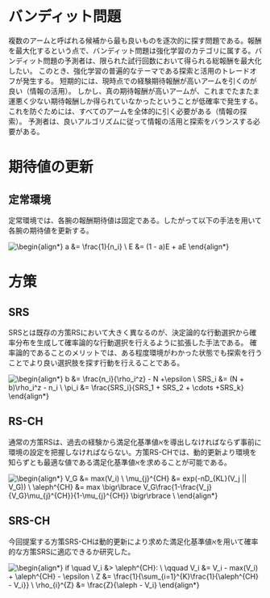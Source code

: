 # バンディット問題
複数のアームと呼ばれる候補から最も良いものを逐次的に探す問題である。報酬を最大化するという点で、バンディット問題は強化学習のカテゴリに属する。バンディット問題の予測者は、限られた試行回数において得られる総報酬を最大化したい。 このとき、強化学習の普遍的なテーマである探索と活用のトレードオフが発生する。 短期的には、現時点での経験期待報酬が高いアームを引くのが良い（情報の活用）。 しかし、真の期待報酬が高いアームが、これまでたまたま運悪く少ない期待報酬しか得られていなかったということが低確率で発生する。 これを防ぐためには、すべてのアームを全体的に引く必要がある（情報の探索）。 予測者は、良いアルゴリズムに従って情報の活用と探索をバランスする必要がある。

# 期待値の更新
## 定常環境
定常環境では、各腕の報酬期待値は固定である。したがって以下の手法を用いて各腕の期待値を更新する。

![\begin{align*}
a &= \frac{1}{n_i} \\
E &= (1 - a)E + aE
\end{align*}
](https://render.githubusercontent.com/render/math?math=%5Cdisplaystyle+%5Cbegin%7Balign%2A%7D%0Aa+%26%3D+%5Cfrac%7B1%7D%7Bn_i%7D+%5C%5C%0AE+%26%3D+%281+-+a%29E+%2B+aE%0A%5Cend%7Balign%2A%7D%0A)

# 方策
## SRS
SRSとは既存の方策RSにおいて大きく異なるのが、決定論的な行動選択から確率分布を生成して確率論的な行動選択を行えるように拡張した手法である。
確率論的であることのメリットでは、ある程度環境がわかった状態でも探索を行うことでより良い選択肢を探す行動を行えることである。

![\begin{align*}
 b  &= \frac{n_i}{\rho_i^z} -  N +\epsilon \\
SRS_i &=  (N + b)\rho_i^z - n_i  \\
\pi_i &=  \frac{SRS_i}{SRS_1 + SRS_2 + \cdots +SRS_k}
\end{align*}
](https://render.githubusercontent.com/render/math?math=%5Cdisplaystyle+%5Cbegin%7Balign%2A%7D%0A+b++%26%3D+%5Cfrac%7Bn_i%7D%7B%5Crho_i%5Ez%7D+-++N+%2B%5Cepsilon+%5C%5C%0ASRS_i+%26%3D++%28N+%2B+b%29%5Crho_i%5Ez+-+n_i++%5C%5C%0A%5Cpi_i+%26%3D++%5Cfrac%7BSRS_i%7D%7BSRS_1+%2B+SRS_2+%2B+%5Ccdots+%2BSRS_k%7D%0A%5Cend%7Balign%2A%7D%0A)

## RS-CH
通常の方策RSは、過去の経験から満足化基準値ℵを導出しなければならず事前に環境の設定を把握しなければならない。方策RS-CHでは、動的更新より環境を知らずとも最適な値である満足化基準値ℵを求めることが可能である。

![\begin{align*}
V_G &=  max(V_i) \\
\mu_{j}^{CH} &= exp(-nD_{KL}(V_j  || V_G)) \\
\aleph^{CH} &= max \bigr\lbrace V_G\frac{1-\frac{V_j}{V_G}\mu_{j}^{CH}}{1-\mu_{j}^{CH}} \bigr\rbrace \\
\end{align*}
](https://render.githubusercontent.com/render/math?math=%5Cdisplaystyle+%5Cbegin%7Balign%2A%7D%0AV_G+%26%3D++max%28V_i%29+%5C%5C%0A%5Cmu_%7Bj%7D%5E%7BCH%7D+%26%3D+exp%28-nD_%7BKL%7D%28V_j++%7C%7C+V_G%29%29+%5C%5C%0A%5Caleph%5E%7BCH%7D+%26%3D+max+%5Cbigr%5Clbrace+V_G%5Cfrac%7B1-%5Cfrac%7BV_j%7D%7BV_G%7D%5Cmu_%7Bj%7D%5E%7BCH%7D%7D%7B1-%5Cmu_%7Bj%7D%5E%7BCH%7D%7D+%5Cbigr%5Crbrace+%5C%5C%0A%5Cend%7Balign%2A%7D%0A)

## SRS-CH
今回提案する方策SRS-CHは動的更新により求めた満足化基準値ℵを用いて確率的な方策SRSに適応できるか研究した。

![\begin{align*}
if \quad V_i &> \aleph^{CH}: \\
\qquad V_i &= V_i - max(V_i) + \aleph^{CH} - \epsilon  \\
Z &= \frac{1}{\sum_{i=1}^{K}\frac{1}{\aleph^{CH} - V_i}} \\
\rho_{i}^{Z} &= \frac{Z}{\aleph - V_i}
\end{align*}
](https://render.githubusercontent.com/render/math?math=%5Cdisplaystyle+%5Cbegin%7Balign%2A%7D%0Aif+%5Cquad+V_i+%26%3E+%5Caleph%5E%7BCH%7D%3A+%5C%5C%0A%5Cqquad+V_i+%26%3D+V_i+-+max%28V_i%29+%2B+%5Caleph%5E%7BCH%7D+-+%5Cepsilon++%5C%5C%0AZ+%26%3D+%5Cfrac%7B1%7D%7B%5Csum_%7Bi%3D1%7D%5E%7BK%7D%5Cfrac%7B1%7D%7B%5Caleph%5E%7BCH%7D+-+V_i%7D%7D+%5C%5C%0A%5Crho_%7Bi%7D%5E%7BZ%7D+%26%3D+%5Cfrac%7BZ%7D%7B%5Caleph+-+V_i%7D%0A%5Cend%7Balign%2A%7D%0A)

